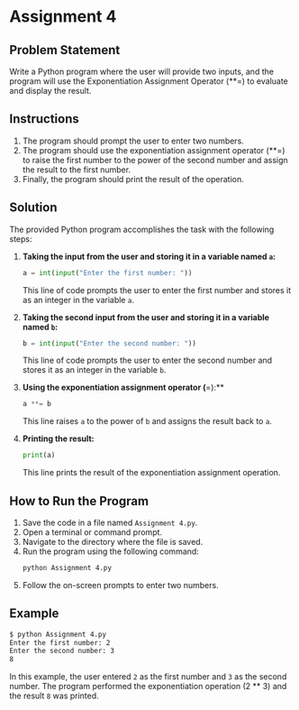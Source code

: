 # Assignment 4

## Problem Statement

Write a Python program where the user will provide two inputs, and the program will use the Exponentiation Assignment Operator (**=) to evaluate and display the result.

## Instructions

1. The program should prompt the user to enter two numbers.
2. The program should use the exponentiation assignment operator (**=) to raise the first number to the power of the second number and assign the result to the first number.
3. Finally, the program should print the result of the operation.

## Solution

The provided Python program accomplishes the task with the following steps:

1. **Taking the input from the user and storing it in a variable named `a`:**
   ```python
   a = int(input("Enter the first number: "))
   ```
   This line of code prompts the user to enter the first number and stores it as an integer in the variable `a`.

2. **Taking the second input from the user and storing it in a variable named `b`:**
   ```python
   b = int(input("Enter the second number: "))
   ```
   This line of code prompts the user to enter the second number and stores it as an integer in the variable `b`.

3. **Using the exponentiation assignment operator (**=):**
   ```python
   a **= b
   ```
   This line raises `a` to the power of `b` and assigns the result back to `a`.

4. **Printing the result:**
   ```python
   print(a)
   ```
   This line prints the result of the exponentiation assignment operation.

## How to Run the Program

1. Save the code in a file named `Assignment 4.py`.
2. Open a terminal or command prompt.
3. Navigate to the directory where the file is saved.
4. Run the program using the following command:
   ```sh
   python Assignment 4.py
   ```
5. Follow the on-screen prompts to enter two numbers.

## Example

```sh
$ python Assignment 4.py
Enter the first number: 2
Enter the second number: 3
8
```

In this example, the user entered `2` as the first number and `3` as the second number. The program performed the exponentiation operation (2 ** 3) and the result `8` was printed.
